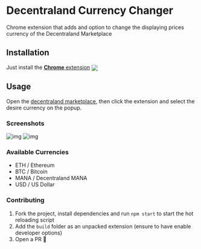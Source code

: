 # Decentraland Currency Changer

Chrome extension that adds and option to change the displaying prices currency of the Decentraland Marketplace

[link-cws]: https://chrome.google.com/webstore/detail/decentraland-marketplace/njolebhkchggldgfbclfieijobnkddlm 'Version published on Chrome Web Store'

## Installation

Just install the [**Chrome** extension][link-cws] [<img valign="middle" src="https://img.shields.io/chrome-web-store/v/njolebhkchggldgfbclfieijobnkddlm.svg?label=%20">][link-cws]

## Usage

Open the [decentraland marketplace](https://market.decentraland.org), then click the extension and select the desire currency on the popup.

### Screenshots

![img](https://i.imgur.com/s2enkMz.jpg)
![img](https://i.imgur.com/bwnMAoq.jpg)

### Available Currencies

- ETH / Ethereum
- BTC / Bitcoin
- MANA / Decentraland MANA
- USD / US Dollar

### Contributing

1.  Fork the project, install dependencies and run `npm start` to start the hot reloading script
2.  Add the `build` folder as an unpacked extension (ensure to have enable developer options)
3.  Open a PR 🎉
